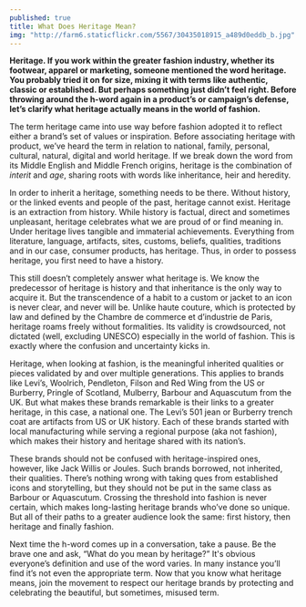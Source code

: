 ```yaml
---
published: true
title: What Does Heritage Mean?
img: "http://farm6.staticflickr.com/5567/30435018915_a489d0eddb_b.jpg"
---
```


**Heritage. If you work within the greater fashion industry, whether its footwear, apparel or marketing, someone mentioned the word heritage. You probably tried it on for size, mixing it with terms like authentic, classic or established. But perhaps something just didn’t feel right. Before throwing around the h-word again in a product’s or campaign’s defense, let’s clarify what heritage actually means in the world of fashion.**

The term heritage came into use way before fashion adopted it to reflect either a brand’s set of values or inspiration. Before associating heritage with product, we’ve heard the term in relation to national, family, personal, cultural, natural, digital and world heritage. If we break down the word from its Middle English and Middle French origins, heritage is the combination of *interit* and *age*, sharing roots with words like inheritance, heir and heredity. 

In order to inherit a heritage, something needs to be there. Without history, or the linked events and people of the past, heritage cannot exist. Heritage is an extraction from history. While history is factual, direct and sometimes unpleasant, heritage celebrates what we are proud of or find meaning in. Under heritage lives tangible and immaterial achievements. Everything from literature, language, artifacts, sites, customs, beliefs, qualities, traditions and in our case, consumer products, has heritage. Thus, in order to possess heritage, you first need to have a history.
	
This still doesn’t completely answer what heritage is. We know the predecessor of heritage is history and that inheritance is the only way to acquire it. But the transcendence of a habit to a custom or jacket to an icon is never clear, and never will be. Unlike haute couture, which is protected by law and defined by the Chambre de commerce et d’industrie de Paris, heritage roams freely without formalities. Its validity is crowdsourced, not dictated (well, excluding UNESCO) especially in the world of fashion. This is exactly where the confusion and uncertainty kicks in. 

Heritage, when looking at fashion, is the meaningful inherited qualities or pieces validated by and over multiple generations. This applies to brands like Levi’s, Woolrich, Pendleton, Filson and Red Wing from the US or Burberry, Pringle of Scotland, Mulberry, Barbour and Aquascutum from the UK. But what makes these brands remarkable is their links to a greater heritage, in this case, a national one. The Levi’s 501 jean or Burberry trench coat are artifacts from US or UK history. Each of these brands started with local manufacturing while serving a regional purpose (aka not fashion), which makes their history and heritage shared with its nation’s.

These brands should not be confused with heritage-inspired ones, however, like Jack Willis or Joules. Such brands borrowed, not inherited, their qualities. There’s nothing wrong with taking ques from established icons and storytelling, but they should not be put in the same class as Barbour or Aquascutum. Crossing the threshold into fashion is never certain, which makes long-lasting heritage brands who’ve done so unique. But all of their paths to a greater audience look the same: first history, then heritage and finally fashion. 

Next time the h-word comes up in a conversation, take a pause. Be the brave one and ask, “What do you mean by heritage?” It's obvious everyone’s definition and use of the word varies. In many instance you’ll find it’s not even the appropriate term. Now that you know what heritage means, join the movement to respect our heritage brands by protecting and celebrating the beautiful, but sometimes, misused term.  


